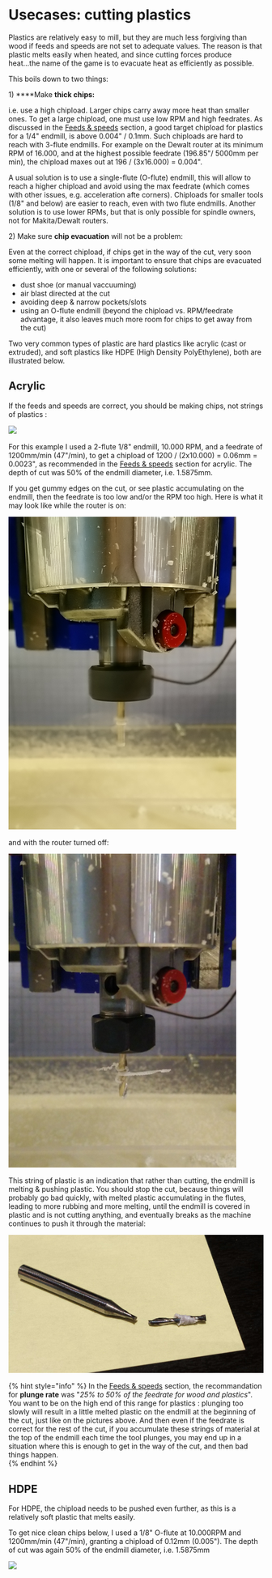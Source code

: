 # Usecases: cutting plastics

Plastics are relatively easy to mill, but they are much less forgiving than wood if feeds and speeds are not set to adequate values. The reason is that plastic melts easily when heated, and since cutting forces produce heat...the name of the game is to evacuate heat as efficiently as possible.

This boils down to two things:

1\) ****Make **thick chips:**

 i.e. use a high chipload. Larger chips carry away more heat than smaller ones. To get a large chipload, one must use low RPM and high feedrates. As discussed in the [Feeds & speeds](feeds-and-speeds-basics.md) section, a good target chipload for plastics for a 1/4" endmill, is above 0.004" / 0.1mm. Such chiploads are hard to reach with 3-flute endmills. For example on the Dewalt router at its minimum RPM of 16.000, and at the highest possible feedrate \(196.85"/ 5000mm per min\), the chipload maxes out at 196 / \(3x16.000\) = 0.004".

A usual solution is to use a single-flute \(O-flute\) endmill, this will allow to reach a higher chipload and avoid using the max feedrate \(which comes with other issues, e.g. acceleration afte corners\). Chiploads for smaller tools \(1/8" and below\) are easier to reach, even with two flute endmills. Another solution is to use lower RPMs, but that is only possible for spindle owners, not for Makita/Dewalt routers.

2\) Make sure **chip evacuation** will not be a problem:

Even at the correct chipload, if chips get in the way of the cut, very soon some melting will happen. It is important to ensure that chips are evacuated efficiently, with one or several of the following solutions:

* dust shoe \(or manual vaccuuming\)
* air blast directed at the cut
* avoiding deep & narrow pockets/slots
* using an O-flute endmill \(beyond the chipload vs. RPM/feedrate advantage, it also leaves much more room for chips to get away from the cut\)

Two very common types of plastic are hard plastics like acrylic \(cast or extruded\), and soft plastics like HDPE \(High Density PolyEthylene\), both are illustrated below.

## Acrylic

If the feeds and speeds are correct, you should be making chips, not strings of plastics :

![](.gitbook/assets/acrylic_chips.png)

For this example I used a 2-flute 1/8" endmill, 10.000 RPM, and a feedrate of 1200mm/min \(47"/min\), to get a chipload of 1200 / \(2x10.000\) = 0.06mm = 0.0023", as recommended in the [Feeds & speeds](feeds-and-speeds-basics.md) section for acrylic. The depth of cut was 50% of the endmill diameter, i.e. 1.5875mm.

If you get gummy edges on the cut, or see plastic accumulating on the endmill, then the feedrate is too low and/or the RPM too high. Here is what it may look like while the router is on:

![](.gitbook/assets/stringy_endmill_rotation.png)

and with the router turned off:

![](.gitbook/assets/stringy_endmill_still.png)

This string of plastic is an indication that rather than cutting, the endmill is melting & pushing plastic. You should stop the cut, because things will probably go bad quickly, with melted plastic accumulating in the flutes, leading to more rubbing and more melting, until the endmill is covered in plastic and is not cutting anything, and eventually breaks as the machine continues to push it through the material:

![](.gitbook/assets/broken_bit_1_5mm.png)

{% hint style="info" %}
In the [Feeds & speeds](feeds-and-speeds-basics.md) section, the recommandation for **plunge rate** was "_25% to 50% of the feedrate for wood and plastics_". You want to be on the high end of this range for plastics : plunging too slowly will result in a little melted plastic on the endmill at the beginning of the cut, just like on the pictures above. And then even if the feedrate is correct for the rest of the cut, if you accumulate these strings of material at the top of the endmill each time the tool plunges, you may end up in a situation where this is enough to get in the way of the cut, and then bad things happen.  
{% endhint %}

## HDPE

For HDPE, the chipload needs to be pushed even further, as this is a relatively soft plastic that melts easily.

To get nice clean chips below, I used a 1/8" O-flute at 10.000RPM and 1200mm/min \(47"/min\), granting a chipload of 0.12mm \(0.005"\). The depth of cut was again 50% of the endmill diameter, i.e. 1.5875mm

![](.gitbook/assets/hdpe_chips.png)




